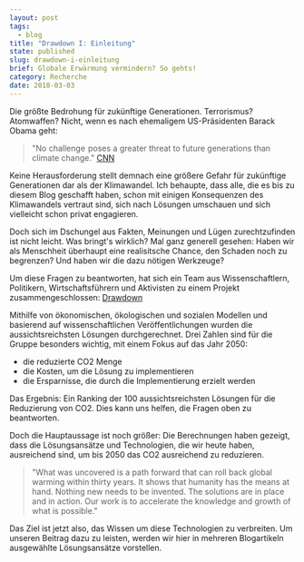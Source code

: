 ```yaml
---
layout: post
tags:
  - blog
title: "Drawdown I: Einleitung"
state: published
slug: drawdown-i-einleitung
brief: Globale Erwärmung vermindern? So gehts!
category: Recherche
date: 2018-03-03
---
```


Die größte Bedrohung für zukünftige Generationen. Terrorismus? Atomwaffen? Nicht, wenn es nach ehemaligem US-Präsidenten Barack Obama geht: 
> "No challenge  poses a greater threat to future generations than climate change." [CNN](http://edition.cnn.com/2015/01/21/us/climate-change-us-obama/index.html)

Keine Herausforderung stellt demnach eine größere Gefahr für zukünftige Generationen dar als der Klimawandel. 
Ich behaupte, dass alle, die es bis zu diesem Blog geschafft haben, schon mit einigen Konsequenzen des Klimawandels vertraut sind, sich nach Lösungen umschauen und sich vielleicht schon privat engagieren.

Doch sich im Dschungel aus Fakten, Meinungen und Lügen zurechtzufinden ist nicht leicht. Was bringt's wirklich? Mal ganz generell gesehen: Haben wir als Menschheit überhaupt eine realisitsche Chance, den Schaden noch zu begrenzen? Und haben wir die dazu nötigen Werkzeuge?

Um diese Fragen zu beantworten, hat sich ein Team aus Wissenschaftlern, Politikern, Wirtschaftsführern und Aktivisten zu einem Projekt zusammengeschlossen: [Drawdown](http://www.drawdown.org) 

Mithilfe von ökonomischen, ökologischen und sozialen Modellen und basierend auf wissenschaftlichen Veröffentlichungen wurden die aussichtsreichsten Lösungen durchgerechnet. Drei Zahlen sind für die Gruppe besonders wichtig, mit einem Fokus auf das Jahr 2050:
- die reduzierte CO2 Menge
- die Kosten, um die Lösung zu implementieren
- die Ersparnisse, die durch die Implementierung erzielt werden

Das Ergebnis: Ein Ranking der 100 aussichtsreichsten Lösungen für die Reduzierung von CO2. Dies kann uns helfen, die Fragen oben zu beantworten. 

Doch die Hauptaussage ist noch größer: Die Berechnungen haben gezeigt, dass die Lösungsansätze und Technologien, die wir heute haben, ausreichend sind, um bis 2050 das CO2 ausreichend zu reduzieren. 

> "What was uncovered is a path forward that can roll back global warming within thirty years. It shows that humanity has the means at hand. Nothing new needs to be invented. The solutions are in place and in action. Our work is to accelerate the knowledge and growth of what is possible."

Das Ziel ist jetzt also, das Wissen um diese Technologien zu verbreiten.
Um unseren Beitrag dazu zu leisten, werden wir hier in mehreren Blogartikeln ausgewählte Lösungsansätze vorstellen.